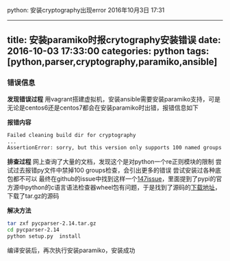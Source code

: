 python: 安装cryptography出现error
2016年10月3日
17:31
 
---
title: 安装paramiko时报crytography安装错误
date: 2016-10-03 17:33:00
categories: python
tags: [python,parser,cryptography,paramiko,ansible]
---
 
### 错误信息
**发现错误过程**
用vagrant搭建虚拟机，安装ansible需要安装paramiko支持，可是无论是centos6还是centos7都会在安装paramiko时出错，报错信息如下
 
**报错内容**
``` bash
Failed cleaning build dir for cryptography
...
AssertionError: sorry, but this version only supports 100 named groups
```
 
**排查过程**
网上查询了大量的文档，发现这个是对python一个re正则模块的限制
尝试过去报错py文件中禁掉100 groups检查，会引出更多的错误
尝试安装过各种底包都不可以
最终在github的issue中找到这样一个[147issue](https://github.com/eliben/pycparser/issues/147)，里面提到了pypi的官方源中python的c语言语法检查器wheel包有问题，于是找到了源码的[下载地址](https://pypi.python.org/pypi/pycparser/2.14)，下载了tar.gz的源码
 
**解决方法**
``` bash
tar zxf pycparser-2.14.tar.gz
cd pycparser-2.14
python setup.py  install
```
编译安装后，再次执行安装paramiko，安装成功
